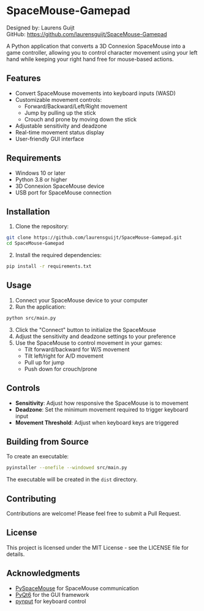 # SpaceMouse-Gamepad

Designed by: Laurens Guijt  
GitHub: https://github.com/laurensguijt/SpaceMouse-Gamepad

A Python application that converts a 3D Connexion SpaceMouse into a game controller, allowing you to control character movement using your left hand while keeping your right hand free for mouse-based actions.

## Features

- Convert SpaceMouse movements into keyboard inputs (WASD)
- Customizable movement controls:
  * Forward/Backward/Left/Right movement
  * Jump by pulling up the stick
  * Crouch and prone by moving down the stick
- Adjustable sensitivity and deadzone
- Real-time movement status display
- User-friendly GUI interface

## Requirements

- Windows 10 or later
- Python 3.8 or higher
- 3D Connexion SpaceMouse device
- USB port for SpaceMouse connection

## Installation

1. Clone the repository:
```bash
git clone https://github.com/laurensguijt/SpaceMouse-Gamepad.git
cd SpaceMouse-Gamepad
```

2. Install the required dependencies:
```bash
pip install -r requirements.txt
```

## Usage

1. Connect your SpaceMouse device to your computer
2. Run the application:
```bash
python src/main.py
```

3. Click the "Connect" button to initialize the SpaceMouse
4. Adjust the sensitivity and deadzone settings to your preference
5. Use the SpaceMouse to control movement in your games:
   - Tilt forward/backward for W/S movement
   - Tilt left/right for A/D movement
   - Pull up for jump
   - Push down for crouch/prone

## Controls

- **Sensitivity**: Adjust how responsive the SpaceMouse is to movement
- **Deadzone**: Set the minimum movement required to trigger keyboard input
- **Movement Threshold**: Adjust when keyboard keys are triggered

## Building from Source

To create an executable:

```bash
pyinstaller --onefile --windowed src/main.py
```

The executable will be created in the `dist` directory.

## Contributing

Contributions are welcome! Please feel free to submit a Pull Request.

## License

This project is licensed under the MIT License - see the LICENSE file for details.

## Acknowledgments

- [PySpaceMouse](https://github.com/JakubAndrysek/pyspacemouse) for SpaceMouse communication
- [PyQt6](https://www.riverbankcomputing.com/software/pyqt/) for the GUI framework
- [pynput](https://github.com/moses-palmer/pynput) for keyboard control 